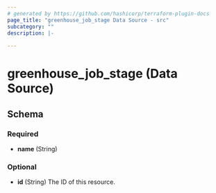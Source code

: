 ```yaml
---
# generated by https://github.com/hashicorp/terraform-plugin-docs
page_title: "greenhouse_job_stage Data Source - src"
subcategory: ""
description: |-
  
---
```


# greenhouse_job_stage (Data Source)





<!-- schema generated by tfplugindocs -->
## Schema

### Required

- **name** (String)

### Optional

- **id** (String) The ID of this resource.


